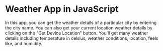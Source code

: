 
# Weather App in JavaScript

In this app, you can get the weather details of a particular city by entering the city name. You can also get your current location weather details by clicking on the "Get Device Location" button. You'll get many weather details including temperature in celsius, weather conditions, location, feels like, and humidity.

